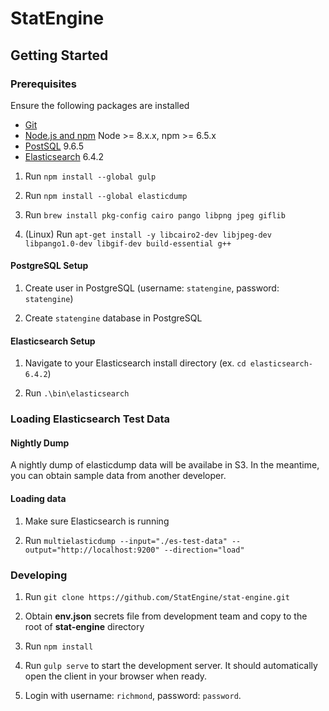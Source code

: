 # StatEngine

## Getting Started

### Prerequisites

Ensure the following packages are installed
- [Git](https://git-scm.com/downloads)
- [Node.js and npm](https://nodejs.org) Node >= 8.x.x, npm >= 6.5.x
- [PostSQL](https://www.postgresql.org/download/) 9.6.5
- [Elasticsearch](https://www.elastic.co/downloads/past-releases/elasticsearch-6-4-2) 6.4.2


1.  Run `npm install --global gulp`

1.  Run `npm install --global elasticdump`

1.  Run `brew install pkg-config cairo pango libpng jpeg giflib`

1.  (Linux) Run `apt-get install -y libcairo2-dev libjpeg-dev libpango1.0-dev libgif-dev build-essential g++`

#### PostgreSQL Setup

1. Create user in PostgreSQL (username: `statengine`, password: `statengine`)

1. Create `statengine` database in PostgreSQL

#### Elasticsearch Setup

1.  Navigate to your Elasticsearch install directory  (ex. `cd elasticsearch-6.4.2`)

1.  Run `.\bin\elasticsearch`

### Loading Elasticsearch Test Data

#### Nightly Dump

A nightly dump of elasticdump data will be availabe in S3.
In the meantime, you can obtain sample data from another developer.

#### Loading data

1. Make sure Elasticsearch is running

2. Run `multielasticdump --input="./es-test-data" --output="http://localhost:9200" --direction="load"`

### Developing

1.  Run `git clone https://github.com/StatEngine/stat-engine.git`

1.  Obtain **env.json** secrets file from development team and copy to the root of **stat-engine** directory

1.  Run `npm install`

1.  Run `gulp serve` to start the development server. It should automatically open the client in your browser when ready.

1.  Login with username: `richmond`, password: `password`.

